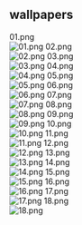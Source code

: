 ## wallpapers
01.png  
![01.png](01.png)
02.png  
![02.png](02.png)
03.png  
![03.png](03.png)
04.png  
![04.png](04.png)
05.png  
![05.png](05.png)
06.png  
![06.png](06.png)
07.png  
![07.png](07.png)
08.png  
![08.png](08.png)
09.png  
![09.png](09.png)
10.png  
![10.png](10.png)
11.png  
![11.png](11.png)
12.png  
![12.png](12.png)
13.png  
![13.png](13.png)
14.png  
![14.png](14.png)
15.png  
![15.png](15.png)
16.png  
![16.png](16.png)
17.png  
![17.png](17.png)
18.png  
![18.png](18.png)
